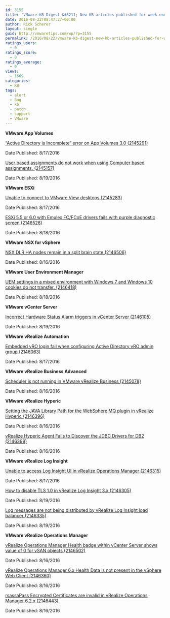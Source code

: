 ```yaml
---
id: 3155
title: 'VMware KB Digest &#8211; New KB articles published for week ending 08/20/16'
date: 2016-08-22T08:47:27+00:00
author: Rick Scherer
layout: single
guid: http://vmwaretips.com/wp/?p=3155
permalink: /2016/08/22/vmware-kb-digest-new-kb-articles-published-for-week-ending-082016/
ratings_users:
  - 0
ratings_score:
  - 0
ratings_average:
  - 0
views:
  - 1669
categories:
  - KB
tags:
  - alert
  - Bug
  - kb
  - patch
  - support
  - VMware
---
```

**VMware App Volumes**
  
[“Active Directory is Incomplete” error on App Volumes 3.0 (2145291)](http://bit.ly/2bbIpBW)
  
Date Published: 8/17/2016
  
[User based assignments do not work when using Computer based assignments. (2145157)](http://bit.ly/2bcdx0X)
  
Date Published: 8/19/2016

**VMware ESXi**
  
[Unable to connect to VMware View desktops (2145283)](http://bit.ly/2bbIy8t)
  
Date Published: 8/17/2016
  
[ESXi 5.5 or 6.0 with Emulex FC/FCoE drivers fails with purple diagnostic screen (2146526)](http://bit.ly/2bcdcvj)
  
Date Published: 8/18/2016

**VMware NSX for vSphere**
  
[NSX DLR HA nodes remain in a split brain state (2146506)](http://bit.ly/2bbIUfp)
  
Date Published: 8/16/2016

<!--more-->

**VMware User Environment Manager**
  
[UEM settings in a mixed environment with Windows 7 and Windows 10 cookies do not transfer. (2146418)](http://bit.ly/2bcdAKt)
  
Date Published: 8/18/2016

**VMware vCenter Server**
  
[Incorrect Hardware Status Alarm triggers in vCenter Server (2146105)](http://bit.ly/2bbJaeq)
  
Date Published: 8/19/2016

**VMware vRealize Automation**
  
[Embedded vRO login fail when configuring Active Directory vRO admin group (2146063)](http://bit.ly/2bcfZo4)
  
Date Published: 8/17/2016

**VMware vRealize Business Advanced**
  
[Scheduler is not running in VMware vRealize Business (2145078)](http://bit.ly/2bbI4zt)
  
Date Published: 8/16/2016

**VMware vRealize Hyperic**
  
[Setting the JAVA Library Path for the WebSphere MQ plugin in vRealize Hyperic (2146396)](http://bit.ly/2bccAWl)
  
Date Published: 8/16/2016
  
[vRealize Hyperic Agent Fails to Discover the JDBC Drivers for DB2 (2146399)](http://bit.ly/2bbIxBG)
  
Date Published: 8/16/2016

**VMware vRealize Log Insight**
  
[Unable to access Log Insight UI in vRealize Operations Manager (2146315)](http://bit.ly/2bccVs6)
  
Date Published: 8/17/2016
  
[How to disable TLS 1.0 in vRealize Log Insight 3.x (2146305)](http://bit.ly/2bbINR7)
  
Date Published: 8/19/2016
  
[Log messages are not being distributed by vRealize Log Insight load balancer (2146335)](http://bit.ly/2bcd139)
  
Date Published: 8/19/2016

**VMware vRealize Operations Manager**
  
[vRealize Operations Manager Health badge within vCenter Server shows value of 0 for vSAN objects (2146502)](http://bit.ly/2bbJcmt)
  
Date Published: 8/16/2016
  
[vRealize Operations Manager 6.x Health Data is not present in the vSphere Web Client (2146360)](http://bit.ly/2bccKgE)
  
Date Published: 8/16/2016
  
[rsassaPass Encrypted Certificates are invalid in vRealize Operations Manager 6.2.x (2146443)](http://bit.ly/2bbHWzK)
  
Date Published: 8/16/2016